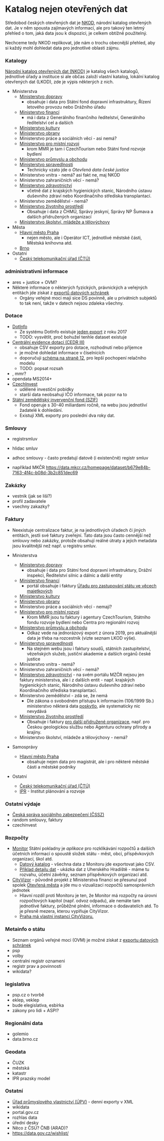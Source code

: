 # Katalog nejen otevřených dat

Středobod českých otevřených dat je [NKOD](https://data.gov.cz), národní katalog otevřených dat. Je v něm spousta zajímavých informací, ale pro takový ten letmý přehled o tom, jaká data jsou k dispozici, je celkem obtížně použitelný.

Nechceme tedy NKOD replikovat, jde nám o trochu obecnější přehled, aby si každý mohl dohledat data pro jednotlivé oblasti zájmu.

### Katalogy

[Národní katalog otevřených dat (NKOD)](https://data.gov.cz) je katalog všech katalogů, jednotlivé úřady a instituce si ale občas založí vlastní katalog, lokální katalog otevřených dat (LKOD), zde je výpis některých z nich.

- Ministerstva
  - [Ministerstvo dopravy](https://www.mdcr.cz/Ministerstvo/Otevrena-data)
    - obsahuje i data pro Státní fond dopravní infrastruktury, Řízení letového provozu nebo Drážního úřadu
  - [Ministerstvo financí](http://data.mfcr.cz/)
    - má i data z Generálního finančního ředitelství, Generálního ředitelství cel a dalších
  - [Ministerstvo kultury](https://data.mkcr.cz)
  - [Ministerstvo obrany](https://data.army.cz)
  - Ministerstvo práce a sociálních věcí - asi nemá?
  - [Ministerstvo pro místní rozvoj](http://data.mmr.cz/)
    - krom MMR je tam i CzechTourism nebo Státní fond rozvoje bydlení
  - [Ministerstvo průmyslu a obchodu](https://www.mpo.cz/cz/rozcestnik/ministerstvo/otevrena-data/lokalni-katalog/)
  - [Ministerstvo spravedlnosti](https://data.justice.cz)
    - Technicky vzato jde o _Otevřená data české justice_
  - Ministerstvo vnitra - nemá? asi fakt ne, maj NKOD
  - Ministerstvo zahraničních věcí - nemá?
  - [Ministerstvo zdravotnictví](https://opendata.mzcr.cz)
    - včetně dat z krajských hygienických stanic, Národního ústavu duševního zdraví nebo Koordinačního střediska transplantací.
  - Ministerstvo zemědělství - nemá?
  - [Ministerstvo životního prostředí](https://opendata.mzp.cz)
    - Obsahuje i data z ČHMÚ, Správy jeskyní, Správy NP Šumava a dalších přidružených organizací
  - [Ministerstvo školství, mládeže a tělovýchovy](https://data.msmt.cz)
- Města
  - [Hlavní město Praha](http://opendata.praha.eu/)
    - nejen město, ale i Operátor ICT, jednotlivé městské části, Městská knihovna atd.
  - [Brno](https://data.brno.cz)
- Ostatní
  - [Český telekomunikační úřad (ČTÚ)](https://data.ctu.cz)

### administrativni informace
- ares + justice + OVM?
- Některé informace o některých fyzických, právnických a veřejných entitách jde získat z [exportů datových schránek](https://www.mojedatovaschranka.cz/sds/welcome.do?part=opendata)
  - Orgány veřejné moci mají sice DS povinně, ale u privátních subjektů to tak není, takže v datech nejsou zdaleka všechny.

### Dotace
- [DotInfo](https://www.dotinfo.cz)
  - Ze systému DotInfo existuje [jeden export](http://data.mfcr.cz/cs/dataset/dotace-dotinfo) z roku 2017
  - TODO: vysvětlit, proč bohužel tenhle dataset existuje
- [Centrální evidence dotací (CEDR III)](http://cedr.mfcr.cz/cedr3internetv419/OpenData/DocumentationPage.aspx)
  - obsahuje CSV exporty pro dotace, rozhodnutí nebo příjemce
  - je možné dohledat informace v číselnících
  - doporučuji [schéma na straně 12](http://cedropendata.mfcr.cz/c3lod/C3_OpenData%20-%20datov%C3%A1%20sada%20IS%20CEDR%20III.pdf), pro lepší pochopení relačního modelu
  - TODO: popsat rozsah
- , mmr?
- opendata MS2014+
- [CzechInvest](https://www.czechinvest.org/cz/Sluzby-pro-investory/Investicni-pobidky)
  - udělené investiční pobídky
  - starší data neobsahují IČO informace, tak pozor na to
- [Státní zemědělský invervenční fond (SZIF)](https://www.szif.cz/irj/portal/szif/seznam-prijemcu-dotaci)
  - Fond operuje s 30-40 miliardami ročně, na webu jsou jednotliví žadatelé k dohledání.
  - Existují XML exporty pro poslední dva roky dat.

### Smlouvy
- registrsmluv
- hlidac smluv

- adhoc smlouvy - často predatují datově (i existenčně) registr smluv
 - například MKČR https://data.mkcr.cz/homepage/dataset/b679e84b-7163-4f4c-b08d-3b2c851dec69

### Zakázky
- vestnik (jak se liší?)
- profil zadavatele
- vsechny zakazky?

### Faktury

- Neexistuje centralizace faktur, je na jednotlivých úřadech či jiných entitách, jestli své faktury zveřejní. Tato data jsou často cennější než smlouvy nebo zakázky, protože obsahují reálné útraty a jejich metadata jsou kvalitnější než např. u registru smluv.

- Ministerstva
  - [Ministerstvo dopravy](https://www.mdcr.cz/Ministerstvo/Otevrena-data/Faktury?returl=/Ministerstvo/Otevrena-data)
    - obsahuje i data pro Státní fond dopravní infrastruktury, Drážní inspekci, Ředitelství silnic a dálnic a další entity
  - [Ministerstvo financí](http://data.mfcr.cz/cs/dataset/prehled-faktur-ministerstva-financi-cr)
    - portál obsahuje i faktury [Úřadu pro zastupování státu ve věcech majetkových](http://data.mfcr.cz/cs/dataset/prehled-faktur-uzsvm)
  - [Ministerstvo kultury](https://data.mkcr.cz/homepage/dataset/f0c8f8e7-153e-4b9c-bca8-6473f40c4f16)
  - [Ministerstvo obrany](https://data.army.cz/cs/faktury-2015)
  - Ministerstvo práce a sociálních věcí - nemají?
  - [Ministerstvo pro místní rozvoj](http://data.mmr.cz/dataset?q=faktury&sort=score+desc%2C+metadata_modified+desc)
    - Krom MMR jsou tu faktury i agentury CzechTourism, Státního fondu rozvoje bydlení nebo Centra pro regionální rozvoj
  - [Ministerstvo průmyslu a obchodu](https://www.mpo.cz/cz/rozcestnik/ministerstvo/otevrena-data/lokalni-katalog/faktury-2013-2018--243884/)
    - Odkaz vede na jednorázový export z února 2019, pro aktuálnější data je třeba na rozcestník (vizte seznam LKOD výše).
  - [Ministerstvo spravedlnosti](https://data.justice.cz/SitePages/msp/Ministerstvo%20spravedlnosti%20ČR.aspx)
    - Na stejném webu jsou i faktury soudů, státních zastupitelství, vězeňských služeb, justiční akademie a dalších orgánů české justice
  - Ministerstvo vnitra - nemá?
  - Ministerstvo zahraničních věcí - nemá?
  - [Ministerstvo zdravotnictví](https://opendata.mzcr.cz/dataset?tags=Faktury) - na svém portálu MZČR nejsou jen faktury ministerstva, ale i z dalších entit - např. krajských hygienických stanic, Národního ústavu duševního zdraví nebo Koordinačního střediska transplantací.
  - Ministerstvo zemědělství - zdá se, že nemá
    - Dle zákona o svobodném přístupu k informacím (106/1999 Sb.) ministerstvo některá data [poskytlo](http://eagri.cz/public/web/mze/ministerstvo-zemedelstvi/povinne-zverejnovane-informace/informace-podle-zakona-c-106-1999-sb/poskytnute-informace/poskytnute-informace-na-zadosti-o-84.html), ale systematicky nic nevydává
  - [Ministerstvo životního prostředí](https://opendata.mzp.cz/organization/749d5ed0-107c-4c04-a17a-1acc3a12329e?groups=faktury)
    - Obsahuje i faktury [pro další přidružené organizace](https://opendata.mzp.cz/dataset?groups=faktury), např. pro Českou geologickou službu nebo Agenturu ochrany přírody a krajiny.
  - Ministerstvo školství, mládeže a tělovýchovy - nemá?
- Samosprávy
  - [Hlavní město Praha](http://opendata.praha.eu/dataset?q=faktury)
    - obsahuje nejen data pro magistrát, ale i pro některé městské části a městské podniky
- Ostatní
  - [Český telekomunikační úřad (ČTÚ)](http://data.ctu.cz/dataset/faktury)
  - [IPR](http://opendata.praha.eu/dataset/ipr-faktury) - Institut plánování a rozvoje

### Ostatní výdaje
- [Česká správa sociálního zabezpečení (ČSSZ)](https://data.cssz.cz)
- random smlouvy, faktury
- czechinvest

### Rozpočty
- [Monitor](https://monitor.statnipokladna.cz/) Státní pokladny je _aplikace_ pro rozklikávání rozpočtů a dalších účetních informací o spoustě složek státu - měst, obcí, příspěvkových organizací, škol atd.
  - [Datový katalog](https://monitor.statnipokladna.cz/2019/zdrojova-data/) - všechna data z Monitoru jde exportovat jako CSV.
  - [Příklad detailu dat](https://monitor.statnipokladna.cz/2019/obce/detail/00291471#prehled) - ukázka dat z Uherského Hradiště - máme tu rozvahu, účetní závěrky, seznam příspěvkových organizací atd.
- [CityVizor](https://cityvizor.cz) - původně projekt z Ministerstva financí se přesunul pod spolek [Otevřená města](https://www.otevrenamesta.cz) a jde mu o vizualizaci rozpočtů samosprávních jednotek
  - Hlavní rozdíl proti Monitoru je ten, že Monitor má rozpočty na úrovni rozpočtových kapitol (např. odvoz odpadu), ale nemáte tam jednotlivé faktury, průběžné plnění, informace o dodavatelích atd. To je přesně mezera, kterou vyplňuje CityVizor.
  - [Praha má vlastní instanci CityVizoru.](https://cityvizor.praha.eu)

### Metainfo o státu
- Seznam orgánů veřejné moci (OVM) je možné získat z [exportu datových schránek](https://www.mojedatovaschranka.cz/sds/welcome.do?part=opendata)
- psp
- volby
- centralni registr oznameni
- registr prav a povinnosti
- wikidata?

### legislativa
- psp.cz o tvorbě
- eklep, veklep
- bude elegislativa, esbírka
- zákony pro lidi + ASPI?

### Regionální data
- golemio
- data.brno.cz

### Geodata

- ČUZK
- městská
- katastr
- IPR prazsky model

### Ostatní
- [Úřad průmyslového vlastnictví (ÚPV)](https://isdv.upv.cz/webapp/webapp.opendata.tm) - denní exporty v XML
- wikidata
- portal.gov.cz
- rozhlas data
- úřední desky
- Něco z ČSÚ? ČNB (ARAD)?
- https://data.gov.cz/wishlist/